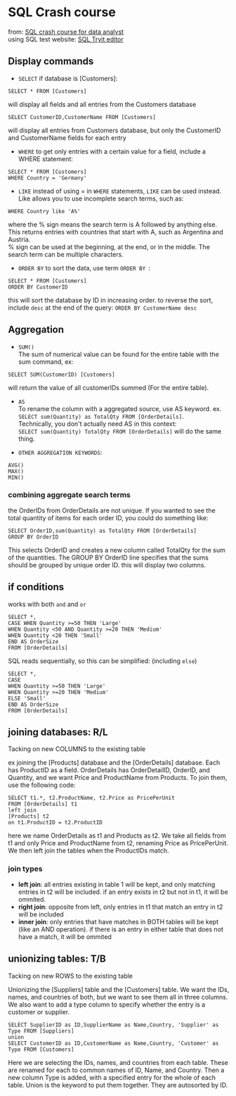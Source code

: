 # SQL Crash course
from: [SQL crash course for data analyst](https://www.youtube.com/watch?v=FtkwIi0LofA)   
using SQL test website: [SQL Tryit editor](https://www.w3schools.com/sql/trysql.asp?filename=trysql_select_where)  

## Display commands
* `SELECT`
if database is [Customers]:
```
SELECT * FROM [Customers]
```
will display all fields and all entries from the Customers database

```
SELECT CustomerID,CustomerName FROM [Customers] 
```
will display all entries from Customers database, but only the CustomerID and CustomerName fields for each entry  
 
* `WHERE`
to get only entries with a certain value for a field, include a WHERE statement:
```
SELECT * FROM [Customers]
WHERE Country = 'Germany'
```

* `LIKE`
instead of using = in `WHERE` statements, `LIKE` can be used instead. Like allows you to use incomplete search terms, such as:
```
WHERE Country like 'A%'
```
where the % sign means the search term is A followed by anything else. This returns entries with countries that start with A, such as Argentina and Austria.   
% sign can be used at the beginning, at the end, or in the middle. The search term can be multiple characters.

* `ORDER BY`
to sort the data, use term `ORDER BY `:
```
SELECT * FROM [Customers]
ORDER BY CustomerID
```
this will sort the database by ID in increasing order. to reverse the sort, include `desc` at the end of the query:
`ORDER BY CustomerName desc`  

## Aggregation
* `SUM()`  
The sum of numerical value can be found for the entire table with the sum command, ex:
```
SELECT SUM(CustomerID) [Customers]
```
will return the value of all customerIDs summed (For the entire table).   

* `AS`  
To rename the column with a aggregated source, use AS keyword. ex. `SELECT sum(Quantity) as TotalQty FROM [OrderDetails]`.  
Technically, you don't actually need AS in this context:  
`SELECT sum(Quantity) TotalQty FROM [OrderDetails]` will do the same thing.   

* `OTHER AGGREGATION KEYWORDS`:
```
AVG()
MAX()
MIN()
```

### combining aggregate search terms
the OrderIDs from OrderDetails are not unique. If you wanted to see the total quantity of items for each order ID, you could do something like: 
```
SELECT OrderID,sum(Quantity) as TotalQty FROM [OrderDetails]
GROUP BY OrderID
```
This selects OrderID and creates a new column called TotalQty for the sum of the quantities. The GROUP BY OrderID line specifies that the sums should be grouped by unique order ID. this will display two columns. 

## if conditions
works with both `and` and `or`
```
SELECT *,
CASE WHEN Quantity >=50 THEN 'Large'
WHEN Quantity <50 AND Quantity >=20 THEN 'Medium'
WHEN Quantity <20 THEN 'Small'
END AS OrderSize
FROM [OrderDetails]
```
SQL reads sequentially, so this can be simplified: (including `else`)
```
SELECT *,
CASE
WHEN Quantity >=50 THEN 'Large'
WHEN Quantity >=20 THEN 'Medium'
ELSE 'Small'
END AS OrderSize
FROM [OrderDetails]
```

## joining databases: R/L
Tacking on new COLUMNS to the existing table  

ex joining the [Products] database and the [OrderDetails] database. Each has ProductID as a field. OrderDetails has OrderDetailID, OrderID, and Quantity, and we want Price and ProductName from Products. To join them, use the following code:
```
SELECT t1.*, t2.ProductName, t2.Price as PricePerUnit
FROM [OrderDetails] t1
left join 
[Products] t2
on t1.ProductID = t2.ProductID
```
here we name OrderDetails as t1 and Products as t2. We take all fields from t1 and only Price and ProductName from t2, renaming Price as PricePerUnit. We then left join the tables when the ProductIDs match.  

### join types
- __left join__: all entries existing in table 1 will be kept, and only matching entries in t2 will be included. if an entry exists in t2 but not in t1, it will be ommited.   
- __right join__: opposite from left, only entries in t1 that match an entry in t2 will be included  
- __inner join__: only entries that have matches in BOTH tables will be kept (like an AND operation). if there is an entry in either table that does not have a match, it will be ommited  

## unionizing tables: T/B
Tacking on new ROWS to the existing table  

Unionizing the [Suppliers] table and the [Customers] table. We want the IDs, names, and countries of both, but we want to see them all in three columns. We also want to add a type column to specify whether the entry is a customer or supplier. 
```
SELECT SupplierID as ID,SupplierName as Name,Country, 'Supplier' as Type FROM [Suppliers]
union
SELECT CustomerID as ID,CustomerName as Name,Country, 'Customer' as Type FROM [Customers]
```
Here we are selecting the IDs, names, and countries from each table. These are renamed for each to common names of ID, Name, and Country. Then a new column Type is added, with a specified entry for the whole of each table. Union is the keyword to put them together. They are autosorted by ID. 
